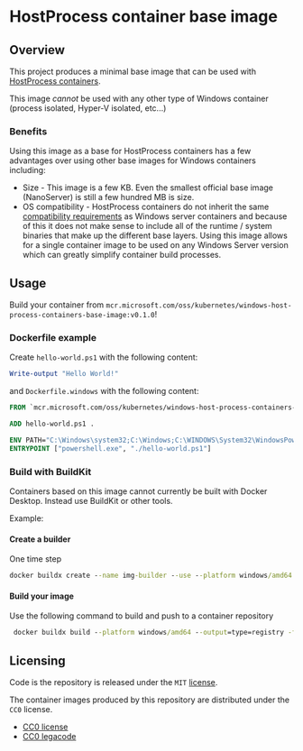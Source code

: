 # HostProcess container base image

## Overview

This project produces a minimal base image that can be used with [HostProcess containers](https://kubernetes.io/docs/tasks/configure-pod-container/create-hostprocess-pod/).

This image *cannot* be used with any other type of Windows container (process isolated, Hyper-V isolated, etc...)

### Benefits

Using this image as a base for HostProcess containers has a few advantages over using other base images for Windows containers including:

- Size - This image is a few KB. Even the smallest official base image (NanoServer) is still a few hundred MB is size.
- OS compatibility - HostProcess containers do not inherit the same [compatibility requirements](https://docs.microsoft.com/virtualization/windowscontainers/deploy-containers/version-compatibility) as Windows server containers and because of this it does not make sense to include all of the runtime / system binaries that make up the different base layers. Using this image allows for a single container image to be used on any Windows Server version which can greatly simplify container build processes.

## Usage

Build your container from `mcr.microsoft.com/oss/kubernetes/windows-host-process-containers-base-image:v0.1.0`!

### Dockerfile example

Create `hello-world.ps1` with the following content:

```powershell
Write-output "Hello World!"
```

and `Dockerfile.windows` with the following content:

```Dockerfile
FROM `mcr.microsoft.com/oss/kubernetes/windows-host-process-containers-base-image:v0.1.0`

ADD hello-world.ps1 .

ENV PATH="C:\Windows\system32;C:\Windows;C:\WINDOWS\System32\WindowsPowerShell\v1.0\;"
ENTRYPOINT ["powershell.exe", "./hello-world.ps1"]
```

### Build with BuildKit

Containers based on this image cannot currently be built with Docker Desktop.
Instead use BuildKit or other tools.

Example:

#### Create a builder

One time step

```cmd
docker buildx create --name img-builder --use --platform windows/amd64
```

#### Build your image

Use the following command to build and push to a container repository

```cmd
 docker buildx build --platform windows/amd64 --output=type=registry -f {Dockerfile} -t {ImageTag} .
```

## Licensing

Code is the repository is released under the `MIT` [license](/LICENSE).

The container images produced by this repository are distributed under the `CC0` license.

- [CC0 license](/cc0-license.txt)
- [CC0 legacode](/cc0-legalcode.txt)
